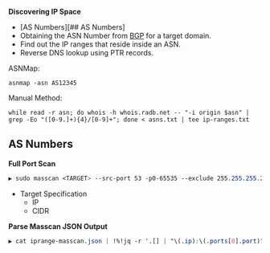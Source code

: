 **Discovering IP Space**
- [AS Numbers][## AS Numbers]
- Obtaining the ASN Number from [BGP](https://bgp.he.net/) for a target domain.
- Find out the IP ranges that reside inside an ASN.
- Reverse DNS lookup using PTR records.

ASNMap:
```Shell
asnmap -asn AS12345
```
Manual Method:
```Shell
while read -r asn; do whois -h whois.radb.net -- "-i origin $asn" | grep -Eo "([0-9.]+){4}/[0-9]+"; done < asns.txt | tee ip-ranges.txt
```

## AS Numbers

**Full Port Scan**
```CSS
▶ sudo masscan <TARGET> --src-port 53 -p0-65535 --exclude 255.255.255.255 --rate 5000 --output-format json --output-filename iprange-masscan.json
```
  - Target Specification
    - IP
    - CIDR

**Parse Masscan JSON Output**
```CSS
▶ cat iprange-masscan.json | !%!jq -r '.[] | "\(.ip):\(.ports[0].port)"':write ip-ports.txt
```

